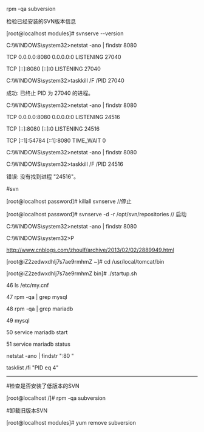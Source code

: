rpm -qa subversion



检验已经安装的SVN版本信息 

\[root@localhost modules\]\# svnserve --version

C:\WINDOWS\system32&gt;netstat -ano \| findstr 8080

  TCP    0.0.0.0:8080           0.0.0.0:0              LISTENING       27040

  TCP    \[::\]:8080              \[::\]:0                 LISTENING       27040



C:\WINDOWS\system32&gt;taskkill /F /PID 27040

成功: 已终止 PID 为 27040 的进程。



C:\WINDOWS\system32&gt;netstat -ano \| findstr 8080

  TCP    0.0.0.0:8080           0.0.0.0:0              LISTENING       24516

  TCP    \[::\]:8080              \[::\]:0                 LISTENING       24516

  TCP    \[::1\]:54784            \[::1\]:8080             TIME\_WAIT       0



C:\WINDOWS\system32&gt;netstat -ano \| findstr 8080



C:\WINDOWS\system32&gt;taskkill /F /PID 24516

错误: 没有找到进程 "24516"。

\#svn 

\[root@localhost password\]\# killall svnserve    //停止 

\[root@localhost password\]\# svnserve -d -r /opt/svn/repositories  // 启动 



C:\WINDOWS\system32&gt;netstat -ano \| findstr 8080



C:\WINDOWS\system32&gt;P



http://www.cnblogs.com/zhoulf/archive/2013/02/02/2889949.html



\[root@iZ2zedwxdhlj7s7ae9rmhmZ ~\]\# cd /usr/local/tomcat/bin

\[root@iZ2zedwxdhlj7s7ae9rmhmZ bin\]\#  ./startup.sh 



   46  ls /etc/my.cnf

   47  rpm -qa \| grep mysql

   48  rpm -qa \| grep mariadb

   49  mysql

   50  service mariadb start

   51  service mariadb status





netstat -ano \| findstr ":80 "

tasklist /fi "PID eq 4"

-------------------------------------------------------------------------------------

\#检查是否安装了低版本的SVN

\[root@localhost /\]\# rpm -qa subversion



\#卸载旧版本SVN

\[root@localhost modules\]\# yum remove subversion

